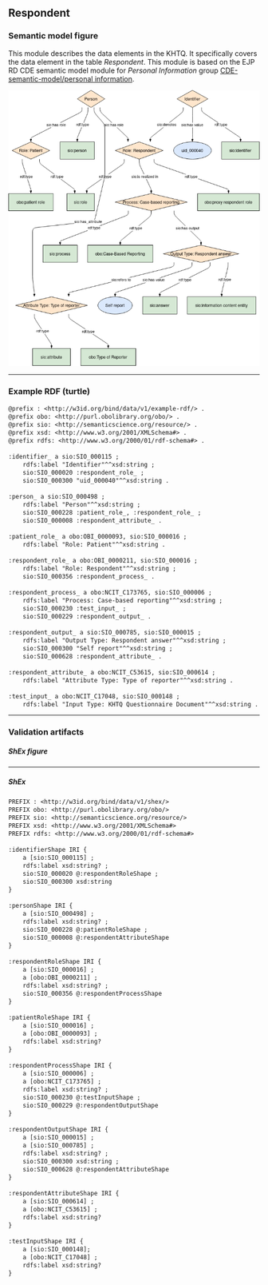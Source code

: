 ## Respondent

### Semantic model figure
This module describes the data elements in the KHTQ. It specifically covers the data element in the table _Respondent_. This module is based on the EJP RD CDE semantic model module for _Personal Information_ group [CDE-semantic-model/personal information](https://github.com/ejp-rd-vp/CDE-semantic-model/blob/980b1125222f1654c03da605835cbfd987d7970e/docs/personal_information.md).
<p align="center">
    <a href="../images/rdf/respondent.png" target="_blank">
        <img src="../images/rdf/respondent.png">
    </a>
</p>

***

### Example RDF (turtle)
```ttl
@prefix : <http://w3id.org/bind/data/v1/example-rdf/> .
@prefix obo: <http://purl.obolibrary.org/obo/> .
@prefix sio: <http://semanticscience.org/resource/> .
@prefix xsd: <http://www.w3.org/2001/XMLSchema#> .
@prefix rdfs: <http://www.w3.org/2000/01/rdf-schema#> .

:identifier_ a sio:SIO_000115 ;
    rdfs:label "Identifier"^^xsd:string ;
    sio:SIO_000020 :respondent_role_ ;
    sio:SIO_000300 "uid_000040"^^xsd:string .

:person_ a sio:SIO_000498 ;
    rdfs:label "Person"^^xsd:string ;
    sio:SIO_000228 :patient_role_, :respondent_role_ ;
    sio:SIO_000008 :respondent_attribute_ .

:patient_role_ a obo:OBI_0000093, sio:SIO_000016 ;
    rdfs:label "Role: Patient"^^xsd:string .

:respondent_role_ a obo:OBI_0000211, sio:SIO_000016 ;
    rdfs:label "Role: Respondent"^^xsd:string ;
    sio:SIO_000356 :respondent_process_ .

:respondent_process_ a obo:NCIT_C173765, sio:SIO_000006 ;
    rdfs:label "Process: Case-based reporting"^^xsd:string ;
    sio:SIO_000230 :test_input_ ;
    sio:SIO_000229 :respondent_output_ .

:respondent_output_ a sio:SIO_000785, sio:SIO_000015 ;
    rdfs:label "Output Type: Respondent answer"^^xsd:string ;
    sio:SIO_000300 "Self report"^^xsd:string ;
    sio:SIO_000628 :respondent_attribute_ .

:respondent_attribute_ a obo:NCIT_C53615, sio:SIO_000614 ;
    rdfs:label "Attribute Type: Type of reporter"^^xsd:string .

:test_input_ a obo:NCIT_C17048, sio:SIO_000148 ;
    rdfs:label "Input Type: KHTQ Questionnaire Document"^^xsd:string .
```

***
### Validation artifacts
##### ShEx figure


***
##### ShEx
``` ShEx
PREFIX : <http://w3id.org/bind/data/v1/shex/>
PREFIX obo: <http://purl.obolibrary.org/obo/>
PREFIX sio: <http://semanticscience.org/resource/>
PREFIX xsd: <http://www.w3.org/2001/XMLSchema#>
PREFIX rdfs: <http://www.w3.org/2000/01/rdf-schema#>

:identifierShape IRI {
    a [sio:SIO_000115] ;
    rdfs:label xsd:string? ;
    sio:SIO_000020 @:respondentRoleShape ;
    sio:SIO_000300 xsd:string
}

:personShape IRI { 
    a [sio:SIO_000498] ;
    rdfs:label xsd:string? ;
    sio:SIO_000228 @:patientRoleShape ;
    sio:SIO_000008 @:respondentAttributeShape
}

:respondentRoleShape IRI {
    a [sio:SIO_000016] ;
    a [obo:OBI_0000211] ;
    rdfs:label xsd:string? ;
    sio:SIO_000356 @:respondentProcessShape
}

:patientRoleShape IRI {
    a [sio:SIO_000016] ;
    a [obo:OBI_0000093] ;
    rdfs:label xsd:string? 
}

:respondentProcessShape IRI {
    a [sio:SIO_000006] ;
    a [obo:NCIT_C173765] ;
    rdfs:label xsd:string? ;
    sio:SIO_000230 @:testInputShape ;
    sio:SIO_000229 @:respondentOutputShape
}

:respondentOutputShape IRI {
    a [sio:SIO_000015] ;
    a [sio:SIO_000785] ;
    rdfs:label xsd:string? ;
    sio:SIO_000300 xsd:string ;
    sio:SIO_000628 @:respondentAttributeShape
}

:respondentAttributeShape IRI {
    a [sio:SIO_000614] ;
    a [obo:NCIT_C53615] ;
    rdfs:label xsd:string?
}

:testInputShape IRI {
    a [sio:SIO_000148];
    a [obo:NCIT_C17048] ;
    rdfs:label xsd:string?
}
```
